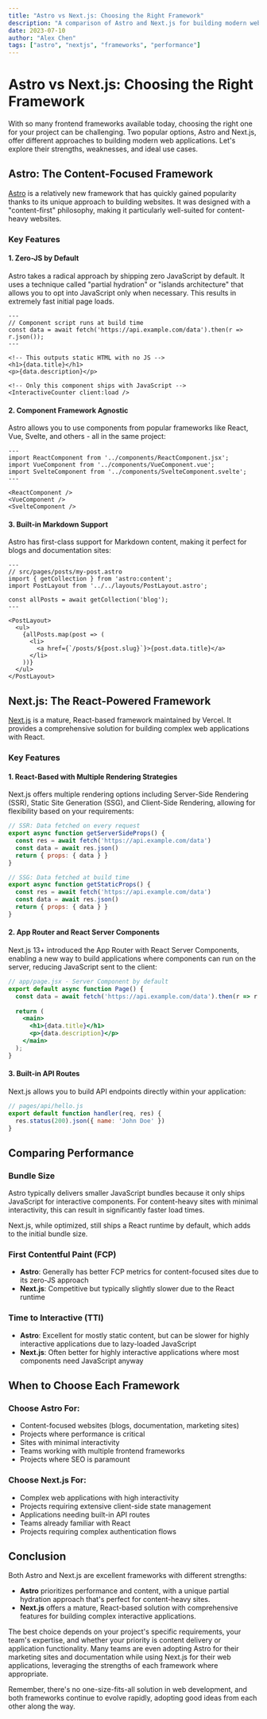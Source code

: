 ```yaml
---
title: "Astro vs Next.js: Choosing the Right Framework"
description: "A comparison of Astro and Next.js for building modern web applications, with insights on when to use each framework."
date: 2023-07-10
author: "Alex Chen"
tags: ["astro", "nextjs", "frameworks", "performance"]
---
```


# Astro vs Next.js: Choosing the Right Framework

With so many frontend frameworks available today, choosing the right one for your project can be challenging. Two popular options, Astro and Next.js, offer different approaches to building modern web applications. Let's explore their strengths, weaknesses, and ideal use cases.

## Astro: The Content-Focused Framework

[Astro](https://astro.build) is a relatively new framework that has quickly gained popularity thanks to its unique approach to building websites. It was designed with a "content-first" philosophy, making it particularly well-suited for content-heavy websites.

### Key Features

#### 1. Zero-JS by Default

Astro takes a radical approach by shipping zero JavaScript by default. It uses a technique called "partial hydration" or "islands architecture" that allows you to opt into JavaScript only when necessary. This results in extremely fast initial page loads.

```astro
---
// Component script runs at build time
const data = await fetch('https://api.example.com/data').then(r => r.json());
---

<!-- This outputs static HTML with no JS -->
<h1>{data.title}</h1>
<p>{data.description}</p>

<!-- Only this component ships with JavaScript -->
<InteractiveCounter client:load />
```

#### 2. Component Framework Agnostic

Astro allows you to use components from popular frameworks like React, Vue, Svelte, and others - all in the same project:

```astro
---
import ReactComponent from '../components/ReactComponent.jsx';
import VueComponent from '../components/VueComponent.vue';
import SvelteComponent from '../components/SvelteComponent.svelte';
---

<ReactComponent />
<VueComponent />
<SvelteComponent />
```

#### 3. Built-in Markdown Support

Astro has first-class support for Markdown content, making it perfect for blogs and documentation sites:

```astro
---
// src/pages/posts/my-post.astro
import { getCollection } from 'astro:content';
import PostLayout from '../../layouts/PostLayout.astro';

const allPosts = await getCollection('blog');
---

<PostLayout>
  <ul>
    {allPosts.map(post => (
      <li>
        <a href={`/posts/${post.slug}`}>{post.data.title}</a>
      </li>
    ))}
  </ul>
</PostLayout>
```

## Next.js: The React-Powered Framework

[Next.js](https://nextjs.org) is a mature, React-based framework maintained by Vercel. It provides a comprehensive solution for building complex web applications with React.

### Key Features

#### 1. React-Based with Multiple Rendering Strategies

Next.js offers multiple rendering options including Server-Side Rendering (SSR), Static Site Generation (SSG), and Client-Side Rendering, allowing for flexibility based on your requirements:

```jsx
// SSR: Data fetched on every request
export async function getServerSideProps() {
  const res = await fetch('https://api.example.com/data')
  const data = await res.json()
  return { props: { data } }
}

// SSG: Data fetched at build time
export async function getStaticProps() {
  const res = await fetch('https://api.example.com/data')
  const data = await res.json()
  return { props: { data } }
}
```

#### 2. App Router and React Server Components

Next.js 13+ introduced the App Router with React Server Components, enabling a new way to build applications where components can run on the server, reducing JavaScript sent to the client:

```jsx
// app/page.jsx - Server Component by default
export default async function Page() {
  const data = await fetch('https://api.example.com/data').then(r => r.json());
  
  return (
    <main>
      <h1>{data.title}</h1>
      <p>{data.description}</p>
    </main>
  );
}
```

#### 3. Built-in API Routes

Next.js allows you to build API endpoints directly within your application:

```jsx
// pages/api/hello.js
export default function handler(req, res) {
  res.status(200).json({ name: 'John Doe' })
}
```

## Comparing Performance

### Bundle Size

Astro typically delivers smaller JavaScript bundles because it only ships JavaScript for interactive components. For content-heavy sites with minimal interactivity, this can result in significantly faster load times.

Next.js, while optimized, still ships a React runtime by default, which adds to the initial bundle size.

### First Contentful Paint (FCP)

- **Astro**: Generally has better FCP metrics for content-focused sites due to its zero-JS approach
- **Next.js**: Competitive but typically slightly slower due to the React runtime

### Time to Interactive (TTI)

- **Astro**: Excellent for mostly static content, but can be slower for highly interactive applications due to lazy-loaded JavaScript
- **Next.js**: Often better for highly interactive applications where most components need JavaScript anyway

## When to Choose Each Framework

### Choose Astro For:

- Content-focused websites (blogs, documentation, marketing sites)
- Projects where performance is critical
- Sites with minimal interactivity
- Teams working with multiple frontend frameworks
- Projects where SEO is paramount

### Choose Next.js For:

- Complex web applications with high interactivity
- Projects requiring extensive client-side state management
- Applications needing built-in API routes
- Teams already familiar with React
- Projects requiring complex authentication flows

## Conclusion

Both Astro and Next.js are excellent frameworks with different strengths:

- **Astro** prioritizes performance and content, with a unique partial hydration approach that's perfect for content-heavy sites.
- **Next.js** offers a mature, React-based solution with comprehensive features for building complex interactive applications.

The best choice depends on your project's specific requirements, your team's expertise, and whether your priority is content delivery or application functionality. Many teams are even adopting Astro for their marketing sites and documentation while using Next.js for their web applications, leveraging the strengths of each framework where appropriate.

Remember, there's no one-size-fits-all solution in web development, and both frameworks continue to evolve rapidly, adopting good ideas from each other along the way.